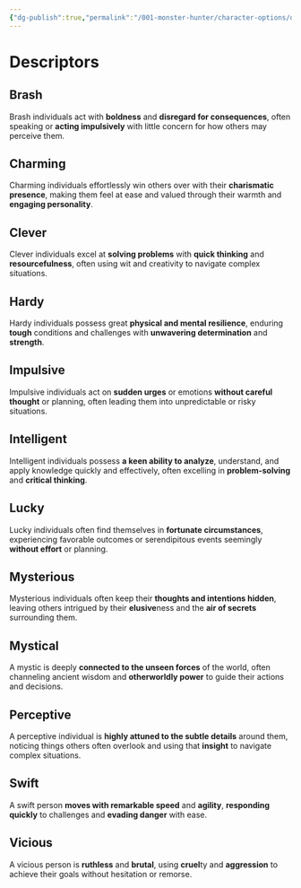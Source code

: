 ```yaml
---
{"dg-publish":true,"permalink":"/001-monster-hunter/character-options/descriptors/"}
---
```


# Descriptors

## Brash
Brash individuals act with **boldness** and **disregard for consequences**, often speaking or **acting impulsively** with little concern for how others may perceive them.

## Charming
Charming individuals effortlessly win others over with their **charismatic presence**, making them feel at ease and valued through their warmth and **engaging personality**.

## Clever
Clever individuals excel at **solving problems** with **quick thinking** and **resourcefulness**, often using wit and creativity to navigate complex situations.

## Hardy
Hardy individuals possess great **physical and mental resilience**, enduring **tough** conditions and challenges with **unwavering determination** and **strength**.

## Impulsive
Impulsive individuals act on **sudden urges** or emotions **without careful thought** or planning, often leading them into unpredictable or risky situations.

## Intelligent
Intelligent individuals possess **a keen ability to analyze**, understand, and apply knowledge quickly and effectively, often excelling in **problem-solving** and **critical thinking**.

## Lucky
Lucky individuals often find themselves in **fortunate circumstances**, experiencing favorable outcomes or serendipitous events seemingly **without effort** or planning.

## Mysterious
Mysterious individuals often keep their **thoughts and intentions hidden**, leaving others intrigued by their **elusive**ness and the **air of secrets** surrounding them.

## Mystical
A mystic is deeply **connected to the unseen forces** of the world, often channeling ancient wisdom and **otherworldly power** to guide their actions and decisions.

## Perceptive
A perceptive individual is **highly attuned to the subtle details** around them, noticing things others often overlook and using that **insight** to navigate complex situations.

## Swift
A swift person **moves with remarkable speed** and **agility**, **responding quickly** to challenges and **evading danger** with ease.

## Vicious
A vicious person is **ruthless** and **brutal**, using **cruel**ty and **aggression** to achieve their goals without hesitation or remorse.